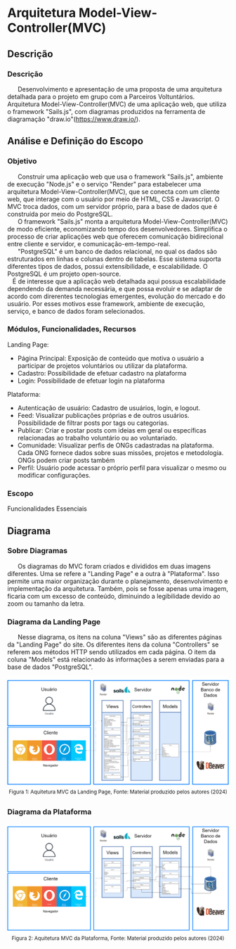 # Arquitetura Model-View-Controller(MVC) 
## Descrição
### Descrição
&nbsp;&nbsp;&nbsp;&nbsp;&nbsp;&nbsp;Desenvolvimento e apresentação de uma proposta de uma arquitetura detalhada para o projeto em grupo com a Parceiros Voltuntários. Arquitetura Model-View-Controller(MVC) de uma aplicação web, que utiliza o framework "Sails.js", com diagramas produzidos na ferramenta de diagramação "draw.io"(https://www.draw.io/).  

## Análise e Definição do Escopo
### Objetivo
&nbsp;&nbsp;&nbsp;&nbsp;&nbsp;&nbsp;Construir uma aplicação web que usa o framework "Sails.js", ambiente de execução "Node.js" e o serviço "Render" para estabelecer uma arquitetura Model-View-Controller(MVC), que se conecta com um cliente web, que interage com o usuário por meio de HTML, CSS e Javascript. O MVC troca dados, com um servidor próprio, para a base de dados que é construída por meio do PostgreSQL.
<br>
&nbsp;&nbsp;&nbsp;&nbsp;&nbsp;&nbsp;O framework "Sails.js" monta a arquitetura Model-View-Controller(MVC) de modo eficiente, economizando tempo dos desenvolvedores. Simplifica o processo de criar aplicações web que oferecem comunicação bidirecional entre cliente e servidor, e comunicação-em-tempo-real.
<br>
&nbsp;&nbsp;&nbsp;&nbsp;&nbsp;&nbsp;"PostgreSQL" é um banco de dados relacional, no qual os dados são estruturados em linhas e colunas dentro de tabelas. Esse sistema suporta diferentes tipos de dados, possui extensibilidade, e escalabilidade. O PostgreSQL é um projeto open-source.
<br>
&nbsp;&nbsp;&nbsp;É de interesse que a aplicação web detalhada aqui possua escalabilidade dependendo da demanda necessária, e que possa evoluir e se adaptar de acordo com direrentes tecnologias emergentes, evolução do mercado e do usuário. Por esses motivos esse framework, ambiente de execução, serviço, e banco de dados foram selecionados.

### Módulos, Funcionalidades, Recursos
Landing Page:
- Página Principal: Exposição de conteúdo que motiva o usuário a participar de projetos voluntários ou utilizar da plataforma.
- Cadastro: Possibilidade de efetuar cadastro na plataforma
- Login: Possibilidade de efetuar login na plataforma

Plataforma:
- Autenticação de usuário: Cadastro de usuários, login, e logout.
- Feed: Visualizar publicações próprias e de outros usuários. Possibilidade de filtrar posts por tags ou categorias. 
- Publicar: Criar e postar posts com ideias em geral ou específicas relacionadas ao trabalho voluntário ou ao voluntariado.
- Comunidade: Visualizar perfis de ONGs cadastradas na plataforma. Cada ONG fornece dados sobre suas missões, projetos e metodologia. ONGs podem criar posts também
- Perfil: Usuário pode acessar o próprio perfil para visualizar o mesmo ou modificar configurações.

### Escopo
Funcionalidades Essenciais

## Diagrama
### Sobre Diagramas
&nbsp;&nbsp;&nbsp;&nbsp;&nbsp;&nbsp;Os diagramas do MVC foram criados e divididos em duas imagens diferentes. Uma se refere a "Landing Page" e a outra à "Plataforma". Isso permite uma maior organização durante o planejamento, desenvolvimento e implementação da arquitetura. Também, pois se fosse apenas uma imagem, ficaria com um excesso de conteúdo, diminuindo a legibilidade devido ao zoom ou tamanho da letra.

### Diagrama da Landing Page
&nbsp;&nbsp;&nbsp;&nbsp;&nbsp;&nbsp;Nesse diagrama, os itens na coluna "Views" são as diferentes páginas da "Landing Page" do site. Os diferentes itens da coluna "Controllers" se referem aos métodos HTTP sendo utilizados em cada página. O item da coluna "Models" está relacionado às informações a serem enviadas para a base de dados "PostgreSQL".
<div align="center" width="100%">
<img src = "assets/MVCLandingPage.png " alt="MVCLandingPage">
<sup>Figura 1: Aquitetura MVC da Landing Page, Fonte: Material produzido pelos autores (2024)</sup>
</div>

### Diagrama da Plataforma
<div align="center" width="100%">
<img src = "assets/MVCPlataforma.png " alt="MVCPlataforma">
<sup>Figura 2: Aquitetura MVC da Plataforma, Fonte: Material produzido pelos autores (2024)</sup>
</div>
